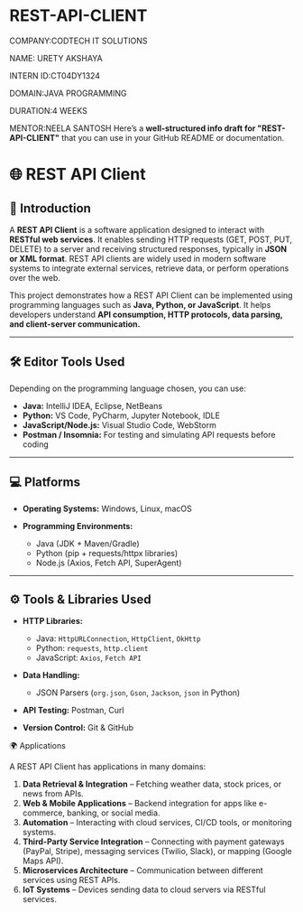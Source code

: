 # REST-API-CLIENT
COMPANY:CODTECH IT SOLUTIONS

NAME: URETY AKSHAYA

INTERN ID:CT04DY1324

DOMAIN:JAVA PROGRAMMING

DURATION:4 WEEKS

MENTOR:NEELA SANTOSH
Here’s a **well-structured info draft for "REST-API-CLIENT"** that you can use in your GitHub README or documentation.



# 🌐 REST API Client

## 📌 Introduction

A **REST API Client** is a software application designed to interact with **RESTful web services**. It enables sending HTTP requests (GET, POST, PUT, DELETE) to a server and receiving structured responses, typically in **JSON or XML format**. REST API clients are widely used in modern software systems to integrate external services, retrieve data, or perform operations over the web.

This project demonstrates how a REST API Client can be implemented using programming languages such as **Java, Python, or JavaScript**. It helps developers understand **API consumption, HTTP protocols, data parsing, and client-server communication.**

---

## 🛠️ Editor Tools Used

Depending on the programming language chosen, you can use:

* **Java:** IntelliJ IDEA, Eclipse, NetBeans
* **Python:** VS Code, PyCharm, Jupyter Notebook, IDLE
* **JavaScript/Node.js:** Visual Studio Code, WebStorm
* **Postman / Insomnia:** For testing and simulating API requests before coding

---

## 💻 Platforms

* **Operating Systems:** Windows, Linux, macOS
* **Programming Environments:**

  * Java (JDK + Maven/Gradle)
  * Python (pip + requests/httpx libraries)
  * Node.js (Axios, Fetch API, SuperAgent)

---

## ⚙️ Tools & Libraries Used

* **HTTP Libraries:**

  * Java: `HttpURLConnection`, `HttpClient`, `OkHttp`
  * Python: `requests`, `http.client`
  * JavaScript: `Axios`, `Fetch API`
* **Data Handling:**

  * JSON Parsers (`org.json`, `Gson`, `Jackson`, `json` in Python)
* **API Testing:** Postman, Curl
* **Version Control:** Git & GitHub

 🌍 Applications

A REST API Client has applications in many domains:

1. **Data Retrieval & Integration** – Fetching weather data, stock prices, or news from APIs.
2. **Web & Mobile Applications** – Backend integration for apps like e-commerce, banking, or social media.
3. **Automation** – Interacting with cloud services, CI/CD tools, or monitoring systems.
4. **Third-Party Service Integration** – Connecting with payment gateways (PayPal, Stripe), messaging services (Twilio, Slack), or mapping (Google Maps API).
5. **Microservices Architecture** – Communication between different services using REST APIs.
6. **IoT Systems** – Devices sending data to cloud servers via RESTful services.

